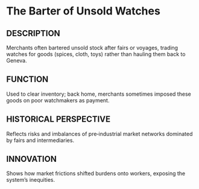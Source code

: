 # The Barter of Unsold Watches

## DESCRIPTION
Merchants often bartered unsold stock after fairs or voyages, trading watches for goods (spices, cloth, toys) rather than hauling them back to Geneva.

## FUNCTION
Used to clear inventory; back home, merchants sometimes imposed these goods on poor watchmakers as payment.

## HISTORICAL PERSPECTIVE
Reflects risks and imbalances of pre‑industrial market networks dominated by fairs and intermediaries.

## INNOVATION
Shows how market frictions shifted burdens onto workers, exposing the system’s inequities.
